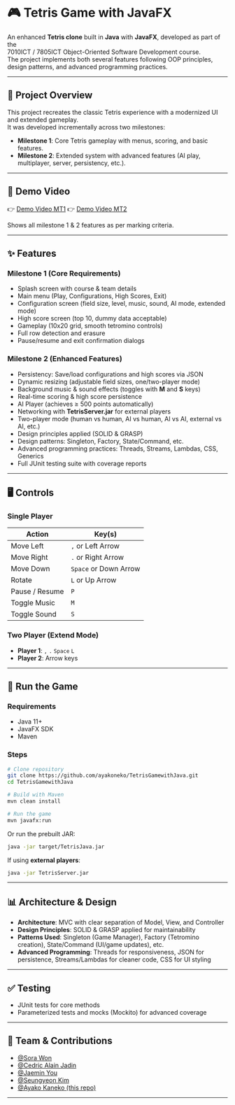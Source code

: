 # 🎮 Tetris Game with JavaFX

An enhanced **Tetris clone** built in **Java** with **JavaFX**, developed as part of the  
7010ICT / 7805ICT Object-Oriented Software Development course.  
The project implements both several features following OOP principles, design patterns, and advanced programming practices.

---

## 📌 Project Overview

This project recreates the classic Tetris experience with a modernized UI and extended gameplay.  
It was developed incrementally across two milestones:

- **Milestone 1**: Core Tetris gameplay with menus, scoring, and basic features.  
- **Milestone 2**: Extended system with advanced features (AI play, multiplayer, server, persistency, etc.).

---

## 🎥 Demo Video

👉 [Demo Video MT1](https://www.youtube.com/shorts/iusKhrHulPc)             👉 [Demo Video MT2](https://www.youtube.com/watch?v=HNqPD5l0_mk&t=5s)

Shows all milestone 1 & 2 features as per marking criteria.

---

## ✨ Features

### Milestone 1 (Core Requirements)
- Splash screen with course & team details
- Main menu (Play, Configurations, High Scores, Exit)
- Configuration screen (field size, level, music, sound, AI mode, extended mode)
- High score screen (top 10, dummy data acceptable)
- Gameplay (10x20 grid, smooth tetromino controls)
- Full row detection and erasure
- Pause/resume and exit confirmation dialogs

### Milestone 2 (Enhanced Features)
- Persistency: Save/load configurations and high scores via JSON
- Dynamic resizing (adjustable field sizes, one/two-player mode)
- Background music & sound effects (toggles with **M** and **S** keys)
- Real-time scoring & high score persistence
- AI Player (achieves ≥ 500 points automatically)
- Networking with **TetrisServer.jar** for external players
- Two-player mode (human vs human, AI vs human, AI vs AI, external vs AI, etc.)
- Design principles applied (SOLID & GRASP)
- Design patterns: Singleton, Factory, State/Command, etc.
- Advanced programming practices: Threads, Streams, Lambdas, CSS, Generics
- Full JUnit testing suite with coverage reports

---

## 🖥️ Controls

### Single Player
| Action        | Key(s) |
|---------------|--------|
| Move Left     | `,` or Left Arrow |
| Move Right    | `.` or Right Arrow |
| Move Down     | `Space` or Down Arrow |
| Rotate        | `L` or Up Arrow |
| Pause / Resume | `P` |
| Toggle Music  | `M` |
| Toggle Sound  | `S` |

### Two Player (Extend Mode)
- **Player 1**: `,` `.` `Space` `L`
- **Player 2**: Arrow keys
  
---

## 🚀 Run the Game

### Requirements
- Java 11+
- JavaFX SDK
- Maven

### Steps
```bash
# Clone repository
git clone https://github.com/ayakoneko/TetrisGamewithJava.git
cd TetrisGamewithJava

# Build with Maven
mvn clean install

# Run the game
mvn javafx:run
```

Or run the prebuilt JAR:
```bash
java -jar target/TetrisJava.jar
```

If using **external players**:
```bash
java -jar TetrisServer.jar
```

---

## 📊 Architecture & Design

- **Architecture**: MVC with clear separation of Model, View, and Controller  
- **Design Principles**: SOLID & GRASP applied for maintainability  
- **Patterns Used**: Singleton (Game Manager), Factory (Tetromino creation), State/Command (UI/game updates), etc.  
- **Advanced Programming**: Threads for responsiveness, JSON for persistence, Streams/Lambdas for cleaner code, CSS for UI styling  

---

## ✅ Testing

- JUnit tests for core methods  
- Parameterized tests and mocks (Mockito) for advanced coverage  

---

## 🤝 Team & Contributions
- [@Sora Won](https://github.com/Sora-Won)
- [@Cedric Alain Jadin](https://github.com/Cedou90)
- [@Jaemin You](https://github.com/JamKorea)
- [@Seungyeon Kim](https://github.com/summerit114)
- [@Ayako Kaneko (this repo)](https://github.com/ayakoneko)  
---

